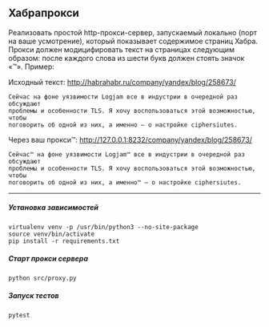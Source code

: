 Хабрапрокси
--------------

Реализовать простой http-прокси-сервер, запускаемый локально (порт на ваше усмотрение), который показывает
содержимое страниц Хабра. Прокси должен модицифировать текст на страницах следующим образом: после каждого
слова из шести букв должен стоять значок «™». Пример:

Исходный текст: http://habrahabr.ru/company/yandex/blog/258673/

```
Сейчас на фоне уязвимости Logjam все в индустрии в очередной раз обсуждают
проблемы и особенности TLS. Я хочу воспользоваться этой возможностью, чтобы
поговорить об одной из них, а именно — о настройке ciphersiutes.
```

Через ваш прокси™: http://127.0.0.1:8232/company/yandex/blog/258673/

```
Сейчас™ на фоне уязвимости Logjam™ все в индустрии в очередной раз обсуждают
проблемы и особенности TLS. Я хочу воспользоваться этой возможностью, чтобы
поговорить об одной из них, а именно™ — о настройке ciphersiutes.
```

---------------------

##### Установка зависимостей
```
virtualenv venv -p /usr/bin/python3 --no-site-package
source venv/bin/activate
pip install -r requirements.txt
```

##### Старт прокси сервера
```
python src/proxy.py
```

##### Запуск тестов
```
pytest
```

